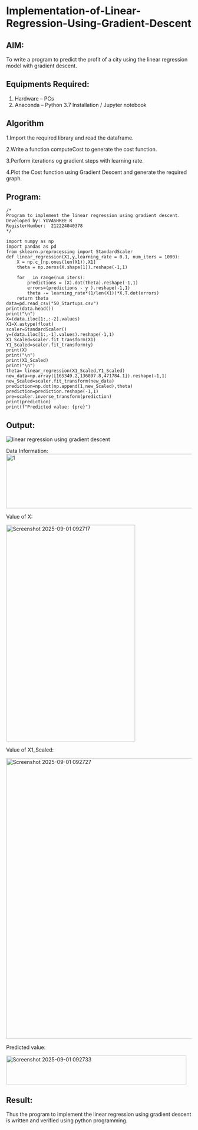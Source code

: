 # Implementation-of-Linear-Regression-Using-Gradient-Descent

## AIM:
To write a program to predict the profit of a city using the linear regression model with gradient descent.

## Equipments Required:
1. Hardware – PCs
2. Anaconda – Python 3.7 Installation / Jupyter notebook

## Algorithm
1.Import the required library and read the dataframe.

2.Write a function computeCost to generate the cost function.

3.Perform iterations og gradient steps with learning rate.

4.Plot the Cost function using Gradient Descent and generate the required graph.

## Program:
```
/*
Program to implement the linear regression using gradient descent.
Developed by: YUVASHREE R
RegisterNumber:  212224040378
*/
```

```
import numpy as np
import pandas as pd
from sklearn.preprocessing import StandardScaler
def linear_regression(X1,y,learning_rate = 0.1, num_iters = 1000):
    X = np.c_[np.ones(len(X1)),X1]
    theta = np.zeros(X.shape[1]).reshape(-1,1)
    
    for _ in range(num_iters):
        predictions = (X).dot(theta).reshape(-1,1)
        errors=(predictions - y ).reshape(-1,1)
        theta -= learning_rate*(1/len(X1))*X.T.dot(errors)
    return theta
data=pd.read_csv("50_Startups.csv")
print(data.head())
print("\n")
X=(data.iloc[1:,:-2].values)
X1=X.astype(float)
scaler=StandardScaler()
y=(data.iloc[1:,-1].values).reshape(-1,1)
X1_Scaled=scaler.fit_transform(X1)
Y1_Scaled=scaler.fit_transform(y)
print(X)
print("\n")
print(X1_Scaled)
print("\n")
theta= linear_regression(X1_Scaled,Y1_Scaled)
new_data=np.array([165349.2,136897.8,471784.1]).reshape(-1,1)
new_Scaled=scaler.fit_transform(new_data)
prediction=np.dot(np.append(1,new_Scaled),theta)
prediction=prediction.reshape(-1,1)
pre=scaler.inverse_transform(prediction)
print(prediction)
print(f"Predicted value: {pre}")
```
## Output:
![linear regression using gradient descent](sam.png)

Data Information:
<img width="720" height="147" alt="1" src="https://github.com/user-attachments/assets/8cb5e04f-196b-43ae-b343-6b59b81de4d1" />

Value of X:

<img width="350" height="586" alt="Screenshot 2025-09-01 092717" src="https://github.com/user-attachments/assets/9c53eea4-f12d-4e73-bb10-1991d0c05948" />

Value of X1_Scaled:

<img width="552" height="760" alt="Screenshot 2025-09-01 092727" src="https://github.com/user-attachments/assets/0756c503-33df-4caa-9f7e-d9a7fe4b6332" />


Predicted value:

<img width="489" height="78" alt="Screenshot 2025-09-01 092733" src="https://github.com/user-attachments/assets/a5ed25a7-ee6a-4854-a7ac-8ea75450462b" />

## Result:
Thus the program to implement the linear regression using gradient descent is written and verified using python programming.
